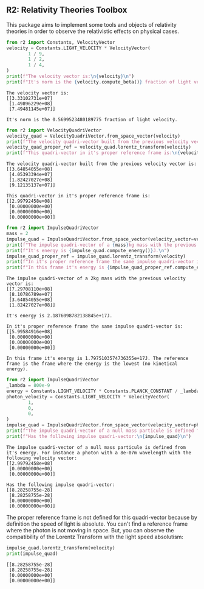 R2: Relativity Theories Toolbox
------------------------------

This package aims to implement some tools and objects of relativity theories in order to observe the relativistic effects on physical cases.


```python
from r2 import Constants, VelocityVector
velocity = Constants.LIGHT_VELOCITY * VelocityVector(
        1 / 9,
        1 / 2,
        1 / 4,
)
print(f"The velocity vector is:\n{velocity}\n")
print(f"It's norm is the {velocity.compute_beta()} fraction of light velocity.")
```

    The velocity vector is:
    [[3.33102731e+07]
     [1.49896229e+08]
     [7.49481145e+07]]
    
    It's norm is the 0.5699523480189775 fraction of light velocity.
    


```python
from r2 import VelocityQuadriVector
velocity_quad = VelocityQuadriVector.from_space_vector(velocity)
print(f"The velocity quadri-vector built from the previous velocity vector is:\n{velocity_quad}\n")
velocity_quad_proper_ref = velocity_quad.lorentz_transform(velocity)
print(f"This quadri-vector in it's proper reference frame is:\n{velocity_quad_proper_ref}")
```

    The velocity quadri-vector built from the previous velocity vector is:
    [[3.64854055e+08]
     [4.05393394e+07]
     [1.82427027e+08]
     [9.12135137e+07]]
    
    This quadri-vector in it's proper reference frame is:
    [[2.99792458e+08]
     [0.00000000e+00]
     [0.00000000e+00]
     [0.00000000e+00]]
    


```python
from r2 import ImpulseQuadriVector
mass = 2
impulse_quad = ImpulseQuadriVector.from_space_vector(velocity_vector=velocity, mass=mass)
print(f"The impulse quadri-vector of a {mass}kg mass with the previous velocity vector is:\n{impulse_quad}\n")
print(f"It's energy is {impulse_quad.compute_energy()}J.\n")
impulse_quad_proper_ref = impulse_quad.lorentz_transform(velocity)
print(f"In it's proper reference frame the same impulse quadri-vector is:\n{impulse_quad_proper_ref}\n")
print(f"In this frame it's energy is {impulse_quad_proper_ref.compute_energy()}J. The reference frame is the frame where the energy is the lowest (no kinetical energy).")
```

    The impulse quadri-vector of a 2kg mass with the previous velocity vector is:
    [[7.29708110e+08]
     [8.10786789e+07]
     [3.64854055e+08]
     [1.82427027e+08]]
    
    It's energy is 2.1876098782138845e+17J.
    
    In it's proper reference frame the same impulse quadri-vector is:
    [[5.99584916e+08]
     [0.00000000e+00]
     [0.00000000e+00]
     [0.00000000e+00]]
    
    In this frame it's energy is 1.7975103574736355e+17J. The reference frame is the frame where the energy is the lowest (no kinetical energy).
    


```python
from r2 import ImpulseQuadriVector
_lambda = 800e-9
energy = Constants.LIGHT_VELOCITY * Constants.PLANCK_CONSTANT / _lambda
photon_velocity = Constants.LIGHT_VELOCITY * VelocityVector(
        1,
        0,
        0,
)
impulse_quad = ImpulseQuadriVector.from_space_vector(velocity_vector=photon_velocity, energy=energy)
print(f"The impulse quadri-vector of a null mass particule is defined from it's energy. For instance a photon with a {_lambda}m wavelength with the following velocity vector:\n{photon_velocity}\n")
print(f"Has the following impulse quadri-vector:\n{impulse_quad}\n")
```

    The impulse quadri-vector of a null mass particule is defined from it's energy. For instance a photon with a 8e-07m wavelength with the following velocity vector:
    [[2.99792458e+08]
     [0.00000000e+00]
     [0.00000000e+00]]
    
    Has the following impulse quadri-vector:
    [[8.28258755e-28]
     [8.28258755e-28]
     [0.00000000e+00]
     [0.00000000e+00]]
    
    

The proper reference frame is not defined for this quadri-vector because by definition the speed of light is absolute. You can't find a reference frame where the photon is not moving in space. But, you can observe the compatibility of the Lorentz Transform with the light speed absolutism:


```python
impulse_quad.lorentz_transform(velocity)
print(impulse_quad)
```

    [[8.28258755e-28]
     [8.28258755e-28]
     [0.00000000e+00]
     [0.00000000e+00]]
    
